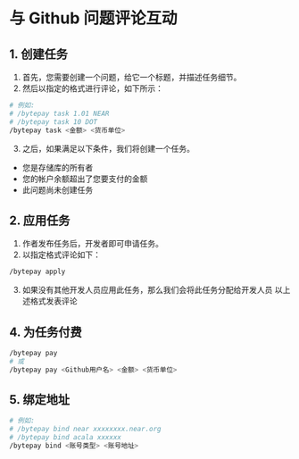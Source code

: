 # 与 Github 问题评论互动

## 1. 创建任务

1) 首先，您需要创建一个问题，给它一个标题，并描述任务细节。
2) 然后以指定的格式进行评论，如下所示：

```bash
# 例如: 
# /bytepay task 1.01 NEAR
# /bytepay task 10 DOT
/bytepay task <金额> <货币单位>
```

3) 之后，如果满足以下条件，我们将创建一个任务。

- 您是存储库的所有者
- 您的帐户余额超出了您要支付的金额
- 此问题尚未创建任务

## 2. 应用任务

1) 作者发布任务后，开发者即可申请任务。
2) 以指定格式评论如下：

```bash
/bytepay apply
```

3) 如果没有其他开发人员应用此任务，那么我们会将此任务分配给开发人员
   以上述格式发表评论

## 4. 为任务付费

```bash
/bytepay pay
# 或
/bytepay pay <Github用户名> <金额> <货币单位>
```

## 5. 绑定地址

```bash
# 例如:
# /bytepay bind near xxxxxxxx.near.org
# /bytepay bind acala xxxxxx
/bytepay bind <账号类型> <账号地址>
```
